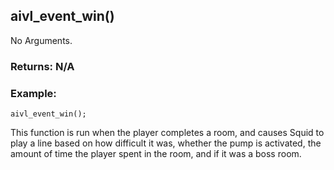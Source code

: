 ## aivl_event_win()

No Arguments.

### Returns: N/A
### Example:
```gml
aivl_event_win();
```
This function is run when the player completes a room, and causes Squid to play a line based on how difficult it was, whether the pump is activated, the amount of time the player spent in the room, and if it was a boss room.